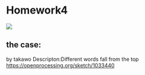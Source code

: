 # Homework4
![](https://github.com/dataiyang6/CreativeCodingHomework/blob/main/HW4/hw4.png)
## the case:
by takawo
Descripton:Different words fall from the top
https://openprocessing.org/sketch/1033440


